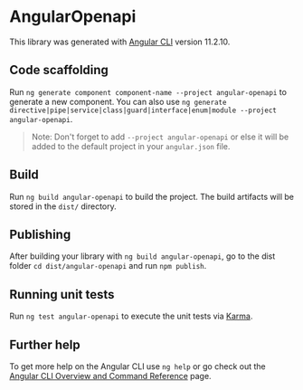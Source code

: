 # AngularOpenapi

This library was generated with [Angular CLI](https://github.com/angular/angular-cli) version 11.2.10.

## Code scaffolding

Run `ng generate component component-name --project angular-openapi` to generate a new component. You can also use `ng generate directive|pipe|service|class|guard|interface|enum|module --project angular-openapi`.
> Note: Don't forget to add `--project angular-openapi` or else it will be added to the default project in your `angular.json` file. 

## Build

Run `ng build angular-openapi` to build the project. The build artifacts will be stored in the `dist/` directory.

## Publishing

After building your library with `ng build angular-openapi`, go to the dist folder `cd dist/angular-openapi` and run `npm publish`.

## Running unit tests

Run `ng test angular-openapi` to execute the unit tests via [Karma](https://karma-runner.github.io).

## Further help

To get more help on the Angular CLI use `ng help` or go check out the [Angular CLI Overview and Command Reference](https://angular.io/cli) page.
